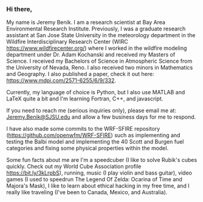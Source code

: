 ### Hi there,

My name is Jeremy Benik. I am a research scientist at Bay Area Environmental Research Institute. Previously, I was a graduate research assistant at San Jose State University in the meteorology department in the Wildfire Interdisciplinary Research Center (WIRC https://www.wildfirecenter.org/) where I worked in the wildfire modeling department under Dr. Adam Kochanski and received my Masters of Science. I received my Bachelors of Science in Atmospheric Science from the University of Nevada, Reno. I also received two minors in Mathematics and Geography. I also published a paper, check it out here: https://www.mdpi.com/2571-6255/6/9/332. 

Currently, my language of choice is Python, but I also use MATLAB and LaTeX quite a bit and I'm learning Fortran, C++, and javascript. 

If you need to reach me (serious inquiries only), please email me at: Jeremy.Benik@SJSU.edu and allow a few business days for me to respond. 

I have also made some commits to the WRF-SFIRE repository (https://github.com/openwfm/WRF-SFIRE) such as implementing and testing the Balbi model and implementing the 40 Scott and Burgen fuel categories and fixing some physical properties within the model. 

Some fun facts about me are I'm a speedcuber (I like to solve Rubik's cubes quickly. Check out my World Cube Association profile https://bit.ly/3kLrpbS), running, music (I play violin and bass guitar), video games (I used to speedrun The Legend Of Zelda: Ocarina of Time and Majora's Mask), I like to learn about ethical hacking in my free time, and I really like traveling (I've been to Canada, Mexico, and Australia). 

<!--
**Jeremy-Benik/Jeremy-Benik** is a ✨ _special_ ✨ repository because its `README.md` (this file) appears on your GitHub profile.

Here are some ideas to get you started:

- 🔭 I’m currently working on ...
- 🌱 I’m currently learning ...
- 👯 I’m looking to collaborate on ...
- 🤔 I’m looking for help with ...
- 💬 Ask me about ...
- 📫 How to reach me: ...
- 😄 Pronouns: ...
- ⚡ Fun fact: ...
-->
